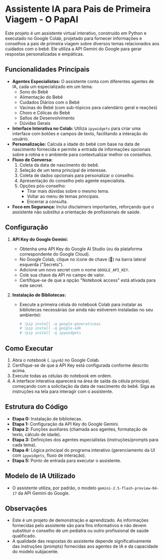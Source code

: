 # Assistente IA para Pais de Primeira Viagem - O PapAI

Este projeto é um assistente virtual interativo, construído em Python e executado no Google Colab, projetado para fornecer informações e conselhos a pais de primeira viagem sobre diversos temas relacionados aos cuidados com o bebê. Ele utiliza a API Gemini do Google para gerar respostas personalizadas e empáticas.

## Funcionalidades Principais

* **Agentes Especialistas:** O assistente conta com diferentes agentes de IA, cada um especializado em um tema:
    * Sono do Bebê
    * Alimentação do Bebê
    * Cuidados Diários com o Bebê
    * Vacinas do Bebê (com sub-tópicos para calendário geral e reações)
    * Choro e Cólicas do Bebê
    * Saltos de Desenvolvimento
    * Dúvidas Gerais
* **Interface Interativa no Colab:** Utiliza `ipywidgets` para criar uma interface com botões e campos de texto, facilitando a interação do usuário.
* **Personalização:** Calcula a idade do bebê com base na data de nascimento fornecida e permite a entrada de informações opcionais sobre a rotina e o ambiente para contextualizar melhor os conselhos.
* **Fluxo de Conversa:**
    1.  Coleta da data de nascimento do bebê.
    2.  Seleção de um tema principal de interesse.
    3.  Coleta de dados opcionais para personalizar o conselho.
    4.  Apresentação do conselho pelo agente especialista.
    5.  Opções pós-conselho:
        * Tirar mais dúvidas sobre o mesmo tema.
        * Voltar ao menu de temas principais.
        * Encerrar a consulta.
* **Foco em Segurança:** Inclui disclaimers importantes, reforçando que o assistente não substitui a orientação de profissionais de saúde.

## Configuração

1.  **API Key do Google Gemini:**
    * Obtenha uma API Key do Google AI Studio (ou da plataforma correspondente do Google Cloud).
    * No Google Colab, clique no ícone de chave (🔑) na barra lateral esquerda ("Secrets").
    * Adicione um novo secret com o nome `GOOGLE_API_KEY`.
    * Cole sua chave da API no campo de valor.
    * Certifique-se de que a opção "Notebook access" está ativada para este secret.

2.  **Instalação de Bibliotecas:**
    * Execute a primeira célula do notebook Colab para instalar as bibliotecas necessárias (se ainda não estiverem instaladas no seu ambiente):
        ```python
        # !pip install -q google-generativeai
        # !pip install -q google-adk
        # !pip install -q ipywidgets
        ```

## Como Executar

1.  Abra o notebook (`.ipynb`) no Google Colab.
2.  Certifique-se de que a API Key está configurada conforme descrito acima.
3.  Execute todas as células do notebook em ordem.
4.  A interface interativa aparecerá na área de saída da célula principal, começando com a solicitação da data de nascimento do bebê. Siga as instruções na tela para interagir com o assistente.

## Estrutura do Código

* **Etapa 0:** Instalação de bibliotecas.
* **Etapa 1:** Configuração da API Key do Google Gemini.
* **Etapa 2:** Funções auxiliares (chamada aos agentes, formatação de texto, cálculo de idade).
* **Etapa 3:** Definições dos agentes especialistas (instruções/prompts para cada tema).
* **Etapa 4:** Lógica principal do programa interativo (gerenciamento da UI com `ipywidgets`, fluxo de interação).
* **Etapa 5:** Ponto de entrada para executar o assistente.

## Modelo de IA Utilizado

* O assistente utiliza, por padrão, o modelo `gemini-2.5-flash-preview-04-17` da API Gemini do Google.

## Observações

* Este é um projeto de demonstração e aprendizado. As informações fornecidas pelo assistente são para fins informativos e não devem substituir o conselho de um pediatra ou outro profissional de saúde qualificado.
* A qualidade das respostas do assistente depende significativamente das instruções (prompts) fornecidas aos agentes de IA e da capacidade do modelo subjacente.


